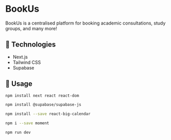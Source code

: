 # BookUs
BookUs is a centralised platform for booking academic consultations, study groups, and many more!

## 🤖 Technologies
- Next.js
- Tailwind CSS
- Supabase

## 🔨 Usage
```bash
npm install next react react-dom
```

```bash
npm install @supabase/supabase-js
```

```bash
npm install --save react-big-calendar
```

```bash
npm i --save moment
```

```bash
npm run dev
```
